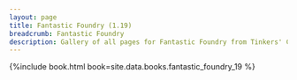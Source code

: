 ```yaml
---
layout: page
title: Fantastic Foundry (1.19)
breadcrumb: Fantastic Foundry
description: Gallery of all pages for Fantastic Foundry from Tinkers' Construct in Minecraft 1.19.2.
---
```


{%include book.html book=site.data.books.fantastic_foundry_19 %}